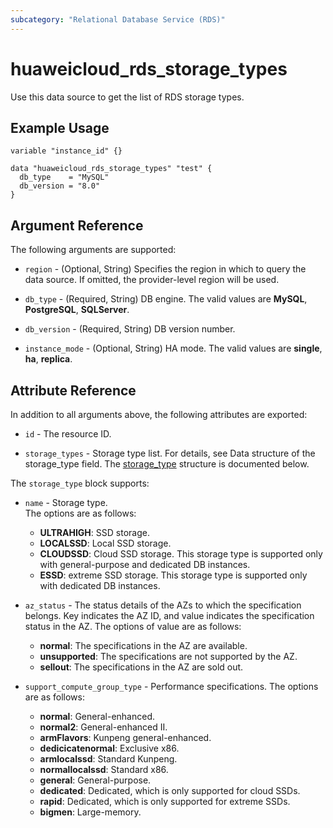 ```yaml
---
subcategory: "Relational Database Service (RDS)"
---
```


# huaweicloud_rds_storage_types

Use this data source to get the list of RDS storage types.

## Example Usage

```hcl
variable "instance_id" {}

data "huaweicloud_rds_storage_types" "test" {
  db_type    = "MySQL"
  db_version = "8.0"
}
```

## Argument Reference

The following arguments are supported:

* `region` - (Optional, String) Specifies the region in which to query the data source.
  If omitted, the provider-level region will be used.

* `db_type` - (Required, String) DB engine. The valid values are **MySQL**, **PostgreSQL**, **SQLServer**.

* `db_version` - (Required, String) DB version number.

* `instance_mode` - (Optional, String) HA mode. The valid values are **single**, **ha**, **replica**.

## Attribute Reference

In addition to all arguments above, the following attributes are exported:

* `id` - The resource ID.

* `storage_types` - Storage type list. For details, see Data structure of the storage_type field.
  The [storage_type](#Storagetype_storageType) structure is documented below.

<a name="Storagetype_storageType"></a>
The `storage_type` block supports:

* `name` - Storage type.  
  The options are as follows:
    - **ULTRAHIGH**: SSD storage.
    - **LOCALSSD**: Local SSD storage.
    - **CLOUDSSD**: Cloud SSD storage.
        This storage type is supported only with general-purpose and dedicated DB instances.
    - **ESSD**: extreme SSD storage.
        This storage type is supported only with dedicated DB instances.

* `az_status` - The status details of the AZs to which the specification belongs.
  Key indicates the AZ ID, and value indicates the specification status in the AZ.
  The options of value are as follows:
    - **normal**: The specifications in the AZ are available.
    - **unsupported**: The specifications are not supported by the AZ.
    - **sellout**: The specifications in the AZ are sold out.

* `support_compute_group_type` - Performance specifications.
  The options are as follows:
    - **normal**: General-enhanced.
    - **normal2**: General-enhanced II.
    - **armFlavors**: Kunpeng general-enhanced.
    - **dedicicatenormal**: Exclusive x86.
    - **armlocalssd**: Standard Kunpeng.
    - **normallocalssd**: Standard x86.
    - **general**: General-purpose.
    - **dedicated**: Dedicated, which is only supported for cloud SSDs.
    - **rapid**: Dedicated, which is only supported for extreme SSDs.
    - **bigmen**: Large-memory.
